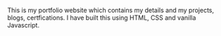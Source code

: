 This is my portfolio website which contains my details and my projects, blogs, certfications.
I have built this using HTML, CSS and vanilla Javascript.

